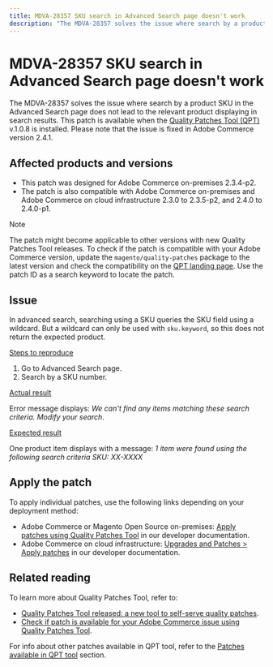 ```yaml
---
title: MDVA-28357 SKU search in Advanced Search page doesn't work
description: "The MDVA-28357 solves the issue where search by a product SKU in the Advanced Search page does not lead to the relevant product displaying in search results. This patch is available when the [Quality Patches Tool (QPT)](https://support.magento.com/hc/en-us/articles/360047139492) v.1.0.8 is installed. Please note that the issue is fixed in Adobe Commerce version 2.4.1."
---
```


# MDVA-28357 SKU search in Advanced Search page doesn't work

The MDVA-28357 solves the issue where search by a product SKU in the Advanced Search page does not lead to the relevant product displaying in search results. This patch is available when the [Quality Patches Tool (QPT)](https://support.magento.com/hc/en-us/articles/360047139492) v.1.0.8 is installed. Please note that the issue is fixed in Adobe Commerce version 2.4.1.

## Affected products and versions

* This patch was designed for Adobe Commerce on-premises 2.3.4-p2.
* The patch is also compatible with Adobe Commerce on-premises and Adobe Commerce on cloud infrastructure 2.3.0 to 2.3.5-p2, and 2.4.0 to 2.4.0-p1.

>[!NOTE]
>
>The patch might become applicable to other versions with new Quality Patches Tool releases. To check if the patch is compatible with your Adobe Commerce version, update the `magento/quality-patches` package to the latest version and check the compatibility on the [QPT landing page](https://devdocs.magento.com/quality-patches/tool.html#patch-grid). Use the patch ID as a search keyword to locate the patch.

## Issue

In advanced search, searching using a SKU queries the SKU field using a wildcard. But a wildcard can only be used with `sku.keyword`, so this does not return the expected product.

 <u>Steps to reproduce</u>

1. Go to Advanced Search page.
1. Search by a SKU number.

 <u>Actual result</u>

 Error message displays: *We can't find any items matching these search criteria. Modify your search*.

 <u>Expected result</u>

 One product item displays with a message: *1 item were found using the following search criteria*  *SKU: XX-XXXX*

## Apply the patch

To apply individual patches, use the following links depending on your deployment method:

* Adobe Commerce or Magento Open Source on-premises: [Apply patches using Quality Patches Tool](https://devdocs.magento.com/guides/v2.4/comp-mgr/patching/mqp.html) in our developer documentation.
* Adobe Commerce on cloud infrastructure: [Upgrades and Patches > Apply patches](https://devdocs.magento.com/cloud/project/project-patch.html) in our developer documentation.

## Related reading

To learn more about Quality Patches Tool, refer to:

* [Quality Patches Tool released: a new tool to self-serve quality patches](https://support.magento.com/hc/en-us/articles/360047139492).
* [Check if patch is available for your Adobe Commerce issue using Quality Patches Tool](https://support.magento.com/hc/en-us/articles/360047125252).

For info about other patches available in QPT tool, refer to the [Patches available in QPT tool](https://support.magento.com/hc/en-us/sections/360010506631-Patches-available-in-QPT-tool-) section.